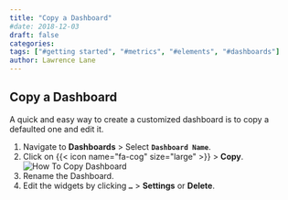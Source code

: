 ```yaml
---
title: "Copy a Dashboard"
#date: 2018-12-03
draft: false
categories:
tags: ["#getting started", "#metrics", "#elements", "#dashboards"]
author: Lawrence Lane
---
```


## Copy a Dashboard
A quick and easy way to create a customized dashboard is to copy a defaulted one and edit it.

1. Navigate to **Dashboards** > Select **`Dashboard Name`**.
2. Click on {{< icon name="fa-cog" size="large" >}} > **Copy**.
![How To Copy Dashboard](/images/_index/how-to-copy-dashboard.png)
3. Rename the Dashboard.
4. Edit the widgets by clicking **`…`** > **Settings** or **Delete**.
